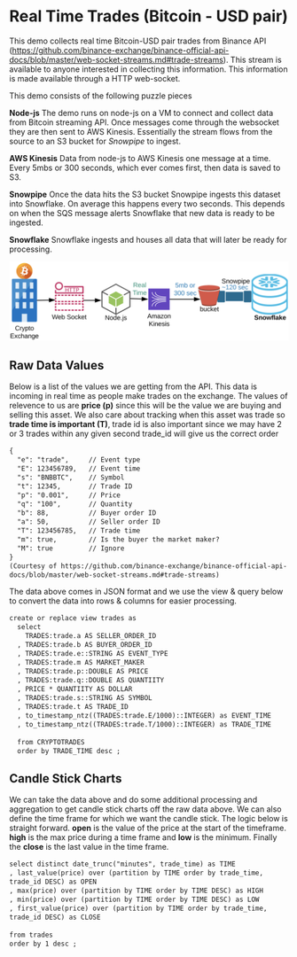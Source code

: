 # Real Time Trades (Bitcoin - USD pair)
This demo collects real time Bitcoin-USD pair trades from Binance API (https://github.com/binance-exchange/binance-official-api-docs/blob/master/web-socket-streams.md#trade-streams). This stream is available to anyone interested in collecting this information. This information is made available through a HTTP web-socket. 

This demo consists of the following puzzle pieces 

<b>Node-js</b> The demo runs on node-js on a VM to connect and collect data from Bitcoin streaming API. Once messages come through the websocket they are then sent to AWS Kinesis. Essentially the stream flows from the source to an S3 bucket for <i>Snowpipe</i> to ingest.

<b>AWS Kinesis</b> Data from node-js to AWS Kinesis one message at a time. Every 5mbs or 300 seconds, which ever comes first, then data is saved to S3. 

<b>Snowpipe</b> Once the data hits the S3 bucket Snowpipe ingests this dataset into Snowflake. On average this happens every two seconds. This depends on when the SQS message alerts Snowflake that new data is ready to be ingested.

<b>Snowflake</b> Snowflake ingests and houses all data that will later be ready for processing.

![img](https://github.com/mariusndini/img/blob/master/cryptopath.png)


## Raw Data Values
Below is a list of the values we are getting from the API. This data is incoming in real time as people make trades on the exchange. The values of relevence to us are <b>price (p)</b> since this will be the value we are buying and selling this asset. We also care about tracking when this asset was trade so <b>trade time is important (T)</b>, trade id is also important since we may have 2 or 3 trades within any given second trade_id will give us the correct order
```
{
  "e": "trade",     // Event type
  "E": 123456789,   // Event time
  "s": "BNBBTC",    // Symbol
  "t": 12345,       // Trade ID
  "p": "0.001",     // Price
  "q": "100",       // Quantity
  "b": 88,          // Buyer order ID
  "a": 50,          // Seller order ID
  "T": 123456785,   // Trade time
  "m": true,        // Is the buyer the market maker?
  "M": true         // Ignore
}
(Courtesy of https://github.com/binance-exchange/binance-official-api-docs/blob/master/web-socket-streams.md#trade-streams)
```

The data above comes in JSON format and we use the view & query below to convert the data into rows & columns for easier processing.

```
create or replace view trades as
  select 
    TRADES:trade.a AS SELLER_ORDER_ID
  , TRADES:trade.b AS BUYER_ORDER_ID
  , TRADES:trade.e::STRING AS EVENT_TYPE
  , TRADES:trade.m AS MARKET_MAKER
  , TRADES:trade.p::DOUBLE AS PRICE
  , TRADES:trade.q::DOUBLE AS QUANTIITY
  , PRICE * QUANTIITY AS DOLLAR
  , TRADES:trade.s::STRING AS SYMBOL
  , TRADES:trade.t AS TRADE_ID
  , to_timestamp_ntz((TRADES:trade.E/1000)::INTEGER) as EVENT_TIME
  , to_timestamp_ntz((TRADES:trade.T/1000)::INTEGER) as TRADE_TIME

  from CRYPTOTRADES
  order by TRADE_TIME desc ;
```

## Candle Stick Charts
We can take the data above and do some additional processing and aggregation to get candle stick charts off the raw data above. We can also define the time frame for which we want the candle stick. The logic below is straight forward. <b>open</b> is the value of the price at the start of the timeframe. <b>high</b> is the max price during a time frame and <b>low</b> is the minimum. Finally the <b>close</b> is the last value in the time frame. 

```
select distinct date_trunc("minutes", trade_time) as TIME
, last_value(price) over (partition by TIME order by trade_time, trade_id DESC) as OPEN
, max(price) over (partition by TIME order by TIME DESC) as HIGH
, min(price) over (partition by TIME order by TIME DESC) as LOW
, first_value(price) over (partition by TIME order by trade_time, trade_id DESC) as CLOSE

from trades
order by 1 desc ;
```




    







